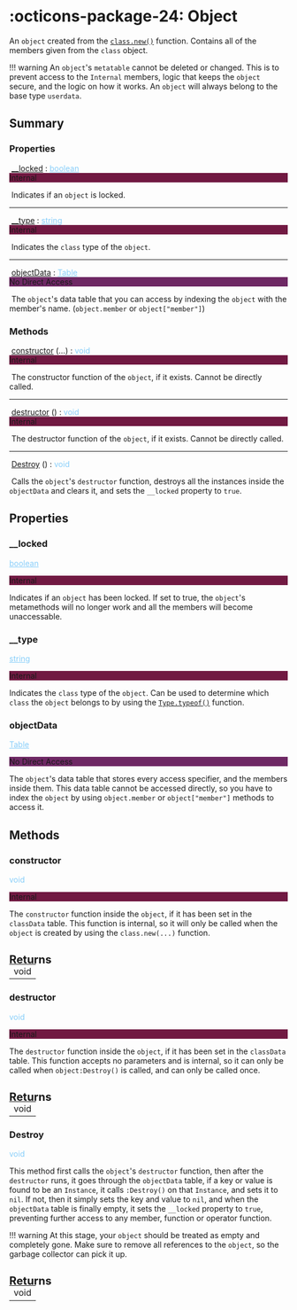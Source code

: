 <h1 class="api-header" markdown>
    <span class="api-icon" markdown>:octicons-package-24:</span>
    <span class="api-title">Object</span>
</h1>

An `object` created from the [`class.new()`](class.md#new) function. Contains all of the members given from the `class` object.

!!! warning
    An `object`'s `metatable` cannot be deleted or changed. This is to prevent access to the `Internal` members, logic that keeps the `object` secure, and the logic on how it works. An `object` will always belong to the base type `userdata`.

## Summary

<!------------------------- PROPERTIES -------------------------!-->

<h3 markdown="1" class="apiReferenceSummaryTitle"> Properties </h3>

<div>&nbsp;<a href="#__locked">__locked</a> : <a href="https://create.roblox.com/docs/luau/booleans" style="color: lightskyblue;">boolean</a><div class="apiReferenceAccessBox" style="background-color: rgb(113, 25, 66)">Internal</div></div>

&nbsp;Indicates if an `object` is locked. 

----------------------

<div>&nbsp;<a href="#__type">__type</a> : <a href="https://create.roblox.com/docs/luau/strings" style="color: lightskyblue;">string</a><div class="apiReferenceAccessBox" style="background-color: rgb(113, 25, 66)">Internal</div></div>

&nbsp;Indicates the `class` type of the `object`. 

-----------------------

<div>&nbsp;<a href="#objectdata">objectData</a> : <a href="https://create.roblox.com/docs/luau/tables" style="color: lightskyblue;">Table</a><div class="apiReferenceAccessBox" style="background-color: rgb(110, 40, 100)">No Direct Access</div></div>

&nbsp;The `object`'s data table that you can access by indexing the `object` with the member's name. (`object.member` or `object["member"]`)

<!------------------------- METHODS -------------------------!-->

<h3 markdown="1" class="apiReferenceSummaryTitle"> Methods </h3>

<div>&nbsp;<a href="#constructor">constructor</a> (...) : <a style="color: lightskyblue;">void</a><div class="apiReferenceAccessBox" style="background-color: rgb(113, 25, 66)">Internal</div></div>

&nbsp;The constructor function of the `object`, if it exists. Cannot be directly called.

----------------------

<div>&nbsp;<a href="#destructor">destructor</a> () : <a style="color: lightskyblue;">void</a><div class="apiReferenceAccessBox" style="background-color: rgb(113, 25, 66)">Internal</div></div>

&nbsp;The destructor function of the `object`, if it exists. Cannot be directly called.

----------------------

&nbsp;[Destroy](#destroy) () : <a style="color: lightskyblue;">void</a>

&nbsp;Calls the `object`'s `destructor` function, destroys all the instances inside the `objectData` and clears it, and sets the `__locked` property to `true`.

## Properties

### __locked 
<a href="https://create.roblox.com/docs/luau/booleans" style="color: lightskyblue;">boolean</a>
<div class="apiReferenceAccessBox" style="background-color: rgb(113, 25, 66); float: none">Internal</div>

Indicates if an `object` has been locked. If set to true, the `object`'s metamethods will no longer work and all the members will become unaccessable. 


### __type 
<a href="https://create.roblox.com/docs/luau/strings" style="color: lightskyblue;">string</a>
<div class="apiReferenceAccessBox" style="background-color: rgb(113, 25, 66); float: none">Internal</div>

Indicates the `class` type of the `object`. Can be used to determine which `class` the `object` belongs to by using the [`Type.typeof()`](../classFunctions/type/typeof.md) function.


### objectData 
<a href="https://create.roblox.com/docs/luau/tables" style="color: lightskyblue;">Table</a>
<div class="apiReferenceAccessBox" style="background-color: rgb(110, 40, 100); float: none">No Direct Access</div>

The `object`'s data table that stores every access specifier, and the members inside them. This data table cannot be accessed directly, so you have to index the `object` by using `object.member` or `object["member"]` methods to access it.

## Methods

### constructor
<a style="color: lightskyblue;">void</a>
<div class="apiReferenceAccessBox" style="background-color: rgb(113, 25, 66); float: none">Internal</div>

The `constructor` function inside the `object`, if it has been set in the `classData` table. This function is internal, so it will only be called when the `object` is created by using the `class.new(...)` function.

<h4 style="font-size: 20px; margin-bottom: -20px"> Returns </h4>
<div markdown="1">
<div class="md-typeset__scrollwrap"><div class="md-typeset__table">
<table>
<tbody>
<tr>
<td class="apiReferenceMethodBox">void</td>
</tr>
<tr>
</tbody>
</table>
</div>
</div>

### destructor
<a style="color: lightskyblue;">void</a>
<div class="apiReferenceAccessBox" style="background-color: rgb(113, 25, 66); float: none">Internal</div>

The `destructor` function inside the `object`, if it has been set in the `classData` table. This function accepts no parameters and is internal, so it can only be called when `object:Destroy()` is called, and can only be called once. 

<h4 style="font-size: 20px; margin-bottom: -20px"> Returns </h4>
<div markdown="1">
<div class="md-typeset__scrollwrap"><div class="md-typeset__table">
<table>
<tbody>
<tr>
<td class="apiReferenceMethodBox">void</td>
</tr>
<tr>
</tbody>
</table>
</div>
</div>

### Destroy
<a style="color: lightskyblue;">void</a>

This method first calls the `object`'s `destructor` function, then after the `destructor` runs, it goes through the `objectData` table, if a key or value is found to be an `Instance`, it calls `:Destroy()` on that `Instance`, and sets it to `nil`. If not, then it simply sets the key and value to `nil`, and when the `objectData` table is finally empty, it sets the `__locked` property to `true`, preventing further access to any member, function or operator function. 

!!! warning
    At this stage, your `object` should be treated as empty and completely gone. Make sure to remove all references to the `object`, so the garbage collector can pick it up.

<h4 style="font-size: 20px; margin-bottom: -20px"> Returns </h4>
<div markdown="1">
<div class="md-typeset__scrollwrap"><div class="md-typeset__table">
<table>
<tbody>
<tr>
<td class="apiReferenceMethodBox">void</td>
</tr>
<tr>
</tbody>
</table>
</div>
</div>


